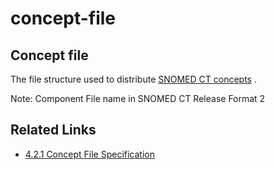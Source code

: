 # concept-file

## Concept file

The file structure used to distribute [SNOMED CT concepts](https://confluence.ihtsdotools.org/display/DOCGLOSS/SNOMED+CT+concept) .

Note: Component File name in SNOMED CT Release Format 2

## Related Links

* [4.2.1 Concept File Specification](4.2.1-Concept-File-Specification_28739339.html)
